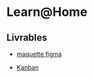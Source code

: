 # Learn@Home


## Livrables


- [maquette figma ](https://www.figma.com/file/LX7HPSuc5CeJTnqoR1VrW0/)

- [Kanban ](https://www.notion.so/Dev4U-projet-Learn-Home-4001b36d54054c1a9a22fcaf01f41edc)
